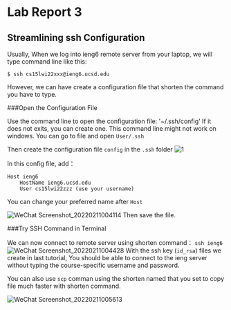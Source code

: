 # Lab Report 3
## Streamlining ssh Configuration

Usually, When we log into ieng6 remote server from your laptop, we will type command line like this:

`$ ssh cs15lwi22xxx@ieng6.ucsd.edu`

However, we can have create a configuration file that shorten the command you have to type.

###Open the Configuration File

Use the command line to open the configuration file:
'~/.ssh/config'
If it does not exits, you can create one.
This command line might not work on windows. You can go to file and open `User/.ssh`

Then create the configuration file `config` in the `.ssh` folder
![1](https://user-images.githubusercontent.com/97600878/153560606-badb21ab-ff12-416c-b2e4-89466e1225f6.png)

In this config file, add：
```
Host ieng6
    HostName ieng6.ucsd.edu
    User cs15lwi22zzz (use your username)
```
You can change your preferred name after `Host`

![WeChat Screenshot_20220211004114](https://user-images.githubusercontent.com/97600878/153560985-19028e35-216c-4ddb-84e4-38b38291d5b0.png)
Then save the file.

###Try SSH Command in Terminal

We can now connect to remote server using shorten command：
`ssh ieng6`
![WeChat Screenshot_20220211004428](https://user-images.githubusercontent.com/97600878/153561358-8828ab6d-c5d4-4cc7-b8da-885727c06eeb.png)
With the ssh key (`id_rsa`) files we create in last tutorial, You should be able to connect to the ieng server without typing the course-specific username and password.

You can also use `scp` comman using the shorten named that you set to copy file much faster with shorten command.

![WeChat Screenshot_20220211005613](https://user-images.githubusercontent.com/97600878/153563155-61c0ab6a-30be-4330-b063-ed5cc3106b88.png)


